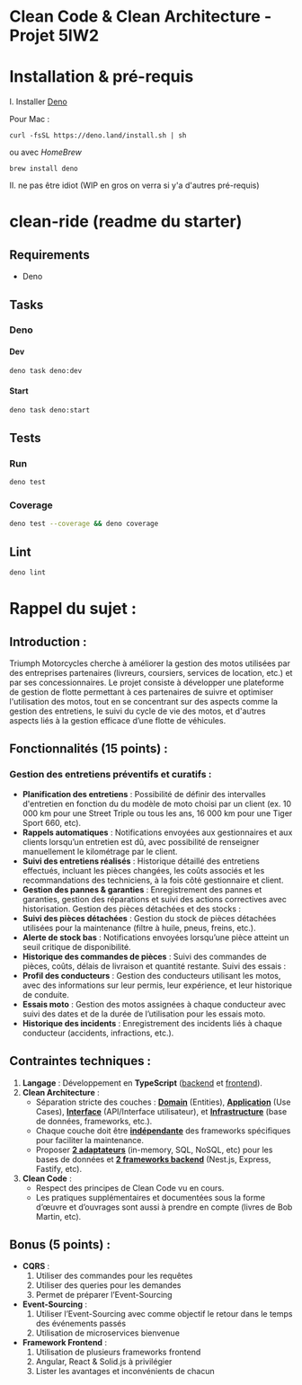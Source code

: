 # Clean Code & Clean Architecture - Projet 5IW2

# Installation & pré-requis


I. Installer [Deno](https://docs.deno.com/runtime/getting_started/installation/#download-and-install)

Pour Mac :
```shell
curl -fsSL https://deno.land/install.sh | sh
```
ou avec <i>HomeBrew</i>
```shell
brew install deno
```

II. ne pas être idiot (WIP en gros on verra si y'a d'autres pré-requis)

# clean-ride (readme du starter)

## Requirements

- Deno

## Tasks

### Deno

#### Dev

```bash
deno task deno:dev
```

#### Start

```bash
deno task deno:start
```

## Tests

### Run

```bash
deno test
```

### Coverage

```bash
deno test --coverage && deno coverage
```

## Lint

```bash
deno lint
```


# Rappel du sujet :

## Introduction :
Triumph Motorcycles cherche à améliorer la gestion des motos utilisées par des
entreprises partenaires (livreurs, coursiers, services de location, etc.) et par
ses concessionnaires. Le projet consiste à développer une plateforme de gestion
de flotte permettant à ces partenaires de suivre et optimiser l'utilisation des
motos, tout en se concentrant sur des aspects comme la gestion des entretiens, le
suivi du cycle de vie des motos, et d'autres aspects liés à la gestion efficace 
d’une flotte de véhicules.

## Fonctionnalités (15 points) :
### Gestion des entretiens préventifs et curatifs :
- **Planification des entretiens** : Possibilité de définir des intervalles
d'entretien en fonction du du modèle de moto choisi par un client (ex. 10
000 km pour une Street Triple ou tous les ans, 16 000 km pour une Tiger
Sport 660, etc).
- **Rappels automatiques** : Notifications envoyées aux gestionnaires et aux
clients lorsqu’un entretien est dû, avec possibilité de renseigner
manuellement le kilométrage par le client.
- **Suivi des entretiens réalisés** : Historique détaillé des entretiens
effectués, incluant les pièces changées, les coûts associés et les
recommandations des techniciens, à la fois côté gestionnaire et client.
- **Gestion des pannes & garanties** : Enregistrement des pannes et garanties,
gestion des réparations et suivi des actions correctives avec historisation.
Gestion des pièces détachées et des stocks :
- **Suivi des pièces détachées** : Gestion du stock de pièces détachées utilisées
pour la maintenance (filtre à huile, pneus, freins, etc.).
- **Alerte de stock bas** : Notifications envoyées lorsqu’une pièce atteint un
seuil critique de disponibilité.
- **Historique des commandes de pièces** : Suivi des commandes de pièces, coûts,
délais de livraison et quantité restante.
Suivi des essais :
- **Profil des conducteurs** : Gestion des conducteurs utilisant les motos, avec
des informations sur leur permis, leur expérience, et leur historique de
conduite.
- **Essais moto** : Gestion des motos assignées à chaque conducteur avec suivi des
dates et de la durée de l’utilisation pour les essais moto.
- **Historique des incidents** : Enregistrement des incidents liés à chaque
conducteur (accidents, infractions, etc.).
## Contraintes techniques :
1. **Langage** : Développement en **TypeScript** (<u>backend</u> et <u>frontend</u>).
2. **Clean Architecture** :
   - Séparation stricte des couches : **<u>Domain</u>** (Entities), **<u>Application</u>** (Use Cases), **<u>Interface</u>** (API/Interface utilisateur), et **<u>Infrastructure</u>** (base de données, frameworks, etc.).
   - Chaque couche doit être **<u>indépendante</u>** des frameworks spécifiques pour faciliter la maintenance.
   - Proposer **<u>2 adaptateurs</u>** (in-memory, SQL, NoSQL, etc) pour les bases de données et **<u>2 frameworks backend</u>** (Nest.js, Express, Fastify, etc).
3. **Clean Code** :
   - Respect des principes de Clean Code vu en cours.
   - Les pratiques supplémentaires et documentées sous la forme d’œuvre et d’ouvrages sont aussi à prendre en compte (livres de Bob Martin, etc).
   
## Bonus (5 points) :
- **CQRS** :
   1. Utiliser des commandes pour les requêtes 
   2. Utiliser des queries pour les demandes 
   3. Permet de préparer l’Event-Sourcing
- **Event-Sourcing** :
   1. Utiliser l’Event-Sourcing avec comme objectif le retour dans le temps
   des événements passés
   2. Utilisation de microservices bienvenue
- **Framework Frontend** :
   1. Utilisation de plusieurs frameworks frontend
   2. Angular, React & Solid.js à privilégier
   3. Lister les avantages et inconvénients de chacun
